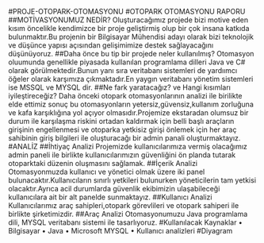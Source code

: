 #PROJE-OTOPARK-OTOMASYONU
#OTOPARK OTOMASYONU RAPORU
##MOTİVASYONUMUZ  NEDİR?
Oluşturacağımız projede bizi motive eden kısım öncelikle kendimizce bir proje geliştirmiş olup bir çok insana katkıda bulunmaktır.Bu projenin bir Bilgisayar Mühendisi adayı olarak bizi teknolojik ve düşünce yapısı açısından gelişimimize destek sağlayacağını düşünüyoruz.
##Daha önce bu tip bir projede neler kullanılmış? 
Otomasyon oluumunda genellikle piyasada kullanılan programlama dilleri Java ve C# olarak görülmektedir.Bunun yanı sıra veritabanı sistemleri de yardıımcı öğeler olarak karşımıza çıkmaktadır.En yaygın veritabanı yönetim sistemleri ise MSSQL ve MYSQL dir.
##Ne fark yaratacağız? ve Hangi kısımları iyileştireceğiz? 
Daha önceki otopark otomasyonlarının analizi ile birilikte elde ettimiz sonuç bu otomasyonların yetersiz,güvensiz,kullanım zorluğuna ve kafa karşıklığına yol açıyor olmasıdır.Projemize ekstaradan olumsuz bir durum ile karşılaşma riskini ortadan kaldırmak için belli başlı araçların girişinin engellenmesi ve otoparka yetkisiz girişi önlemek için her araç sahibinin giriş bilgileri ile oluşturacağı bir admin panali oluşturmaktayız.
#ANALİZ 
##İhtiyaç Analizi
Projemizde kullanıcılarımıza vermiş olacağımız admin paneli ile birlikte kullanıcılarımızın güvenliğini ön planda tutarak otoparktaki düzenin oluşmasını sağlamak.
##İçerik Analizi 
Otomasyonmuzda kullanıcı ve yönetici olmak üzere iki panel bulunacaktır.Kullanıcıların sınırlı yetkileri bulunurken yöneticilerin tam yetkisi olacaktır.Ayrıca acil durumlarda güvenlik ekibimizin ulaşabileceği kullanıcılara ait bir alt panelde sunmaktayız.
##Kullanıcı Analizi
Kullanıcılarımız araç sahipleri,otopark görevlileri ve  otopark sahiperi ile birlikte şirketimizdir.
##Araç Analizi 
Otomasyonumuzu Java programlama dili, MYSQL veritabanı sistemi ile tasarlıyoruz.
#Kullanılacak Kaynaklar 
• Bilgisayar
• Java
• Microsoft MYSQL
• Kullanıcı analizleri
#Diyagram
